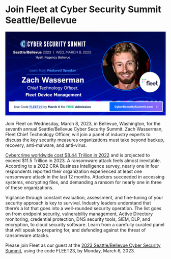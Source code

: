 # Join Fleet at Cyber Security Summit Seattle/Bellevue 

[![Seattle/Bellevue Cyber Security Summit](../website/assets/images/articles/seattle-bellevue-cyber-security-summit-social-post-1200x628@2x.png)](https://cybersecuritysummit.com/summit/seattle23/)

Join Fleet on Wednesday, March 8, 2023, in Bellevue, Washington, for the seventh annual Seattle/Bellevue Cyber Security Summit. Zach Wasserman, Fleet Chief Technology Officer, will join a panel of industry experts to discuss the key security measures organizations must take beyond backup, recovery, anti-malware, and anti-virus.

[Cybercrime worldwide cost $8.44 Trillion in 2022](https://www.statista.com/chart/28878/expected-cost-of-cybercrime-until-2027/) and is projected to exceed $11.5 Trillion in 2023. A ransomware attack feels almost inevitable. According to a 2022 CRA Business Intelligence survey, nearly one in four respondents reported their organization experienced at least one ransomware attack in the last 12 months. Attackers succeeded in accessing systems, encrypting files, and demanding a ransom for nearly one in three of these organizations.

Vigilance through constant evaluation, assessment, and fine-tuning of your security approach is key to survival. Industry leaders understand that there’s a lot that goes into a well-rounded security operation. The list goes on from endpoint security, vulnerability management, Active Directory monitoring, credential protection, DNS security tools, SIEM, DLP, and encryption, to cloud security software. Learn from a carefully curated panel that will speak to preparing for, and defending against the threat of ransomware attacks. 

Please join Fleet as our guest at the [2023 Seattle/Bellevue Cyber Security Summit](https://cybersecuritysummit.com/summit/seattle23/), using the code FLEET23, by Monday, March 6, 2023.

<meta name="category" value="announcements">
<meta name="authorGitHubUsername" value="spokanemac">
<meta name="authorFullName" value="JD Strong">
<meta name="publishedOn" value="2023-03-02">
<meta name="articleTitle" value="Join Fleet at Cyber Security Summit Seattle/Bellevue">
<meta name="articleImageUrl" value="../website/assets/images/articles/seattle-bellevue-cyber-security-summit-social-post-1200x628@2x.png">
